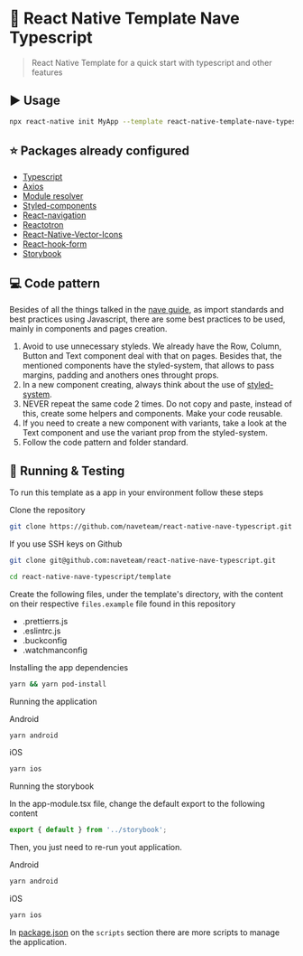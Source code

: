 # :rocket: React Native Template Nave Typescript

> React Native Template for a quick start with typescript and other features

## :arrow_forward: Usage

```sh
npx react-native init MyApp --template react-native-template-nave-typescript
```

## :star: Packages already configured

- [Typescript](https://github.com/microsoft/TypeScript)
- [Axios](https://github.com/axios/axios)
- [Module resolver](https://github.com/benmosher/eslint-plugin-import)
- [Styled-components](https://styled-components.com/)
- [React-navigation](https://github.com/styled-components)
- [Reactotron](https://github.com/infinitered/reactotron)
- [React-Native-Vector-Icons](https://github.com/oblador/react-native-vector-icons)
- [React-hook-form](https://github.com/react-hook-form/react-hook-form)
- [Storybook](https://github.com/storybookjs/storybook/)


## :computer: Code pattern

Besides of all the things talked in the [nave guide](https://nave.gitlab.io/guides/nave/code-guide/), as import standards and best practices using Javascript, there are some best practices to be used, mainly in components and pages creation.

1. Avoid to use unnecessary styleds. We already have the Row, Column, Button and Text component deal with that on pages. Besides that, the mentioned components have the styled-system, that allows to pass margins, padding and anothers ones throught props.
2. In a new component creating, always think about the use of [styled-system](https://styled-system.com/getting-started/).
3. NEVER repeat the same code 2 times. Do not copy and paste, instead of this, create some helpers and components. Make your code reusable.
4. If you need to create a new component with variants, take a look at the Text component and use the variant prop from the styled-system.
5. Follow the code pattern and folder standard.

## :wrench: Running & Testing

To run this template as a app in your environment follow these steps

Clone the repository

```sh
git clone https://github.com/naveteam/react-native-nave-typescript.git
```

If you use SSH keys on Github

```sh
git clone git@github.com:naveteam/react-native-nave-typescript.git
```

```sh
cd react-native-nave-typescript/template
```

Create the following files, under the template's directory, with the content on their respective `files.example` file found in this repository

- .prettierrs.js
- .eslintrc.js
- .buckconfig
- .watchmanconfig

Installing the app dependencies

```sh
yarn && yarn pod-install
```

Running the application

Android

```sh
yarn android
```

iOS
```sh
yarn ios
```

Running the storybook

In the app-module.tsx file, change the default export to the following content

```js
export { default } from '../storybook';
```

Then, you just need to re-run yout application.

Android

```sh
yarn android
```

iOS
```sh
yarn ios
```


In [package.json](https://github.com/naveteam/react-native-nave-typescript/blob/main/template/package.json) on the `scripts` section there are more scripts to manage the application.